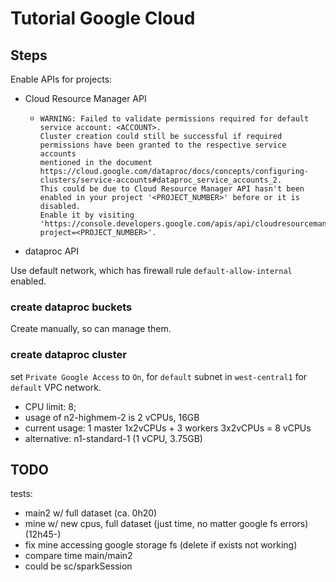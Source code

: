 # Tutorial Google Cloud



## Steps

Enable APIs for projects:
*	Cloud Resource Manager API
	*	```
		WARNING: Failed to validate permissions required for default service account: <ACCOUNT>.
		Cluster creation could still be successful if required permissions have been granted to the respective service accounts
		mentioned in the document https://cloud.google.com/dataproc/docs/concepts/configuring-clusters/service-accounts#dataproc_service_accounts_2.
		This could be due to Cloud Resource Manager API hasn't been enabled in your project '<PROJECT_NUMBER>' before or it is disabled.
		Enable it by visiting 'https://console.developers.google.com/apis/api/cloudresourcemanager.googleapis.com/overview?project=<PROJECT_NUMBER>'.
		```
*	dataproc API

Use default network, which has firewall rule `default-allow-internal` enabled.  

### create dataproc buckets

Create manually, so can manage them.  

### create dataproc cluster

set `Private Google Access` to `On`, for `default` subnet in `west-central1` for `default` VPC network.  

*	CPU limit: 8;
*	usage of n2-highmem-2 is 2 vCPUs, 16GB
*	current usage: 1 master 1x2vCPUs + 3 workers 3x2vCPUs = 8 vCPUs
*	alternative: n1-standard-1 (1 vCPU, 3.75GB)

## TODO

tests:
* main2 w/ full dataset (ca. 0h20)
* mine w/ new cpus, full dataset (just time, no matter google fs errors) (12h45-)
* fix mine accessing google storage fs (delete if exists not working)
* compare time main/main2
* could be sc/sparkSession
